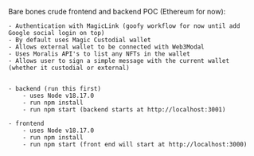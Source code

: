 

Bare bones crude frontend and backend POC (Ethereum for now):

    - Authentication with MagicLink (goofy workflow for now until add Google social login on top)
    - By default uses Magic Custodial wallet
    - Allows external wallet to be connected with Web3Modal
    - Uses Moralis API's to list any NFTs in the wallet
    - Allows user to sign a simple message with the current wallet (whether it custodial or external)


    - backend (run this first)
        - uses Node v18.17.0
        - run npm install
        - run npm start (backend starts at http://localhost:3001)

    - frontend
        - uses Node v18.17.0
        - run npm install
        - run npm start (front end will start at http://localhost:3000)
